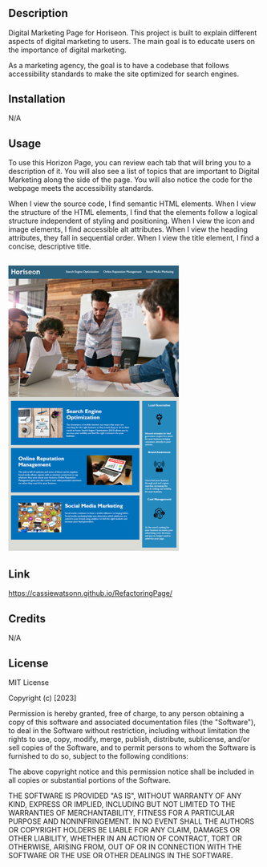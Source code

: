 # <RefactoringPage>

## Description

Digital Marketing Page for Horiseon. This project is built to explain different aspects of digital marketing to users. The main goal is to educate users on the importance of digital marketing.

As a marketing agency, the goal is to have a codebase that follows accessibility standards to make the site optimized for search engines. 

## Installation 
N/A

## Usage
To use this Horizon Page, you can review each tab that will bring you to a description of it. You will also see a list of topics that are important to Digital Marketing along the side of the page. You will also notice the code for the webpage meets the accessibility standards. 

When I view the source code, I find semantic HTML elements.
When I view the structure of the HTML elements, I find that the elements follow a logical structure independent of styling and positioning.
When I view the icon and image elements, I find accessible alt attributes.
When I view the heading attributes, they fall in sequential order.
When I view the title element, I find a concise, descriptive title.

## ![Horiseon](assets/images/screenshot1.png)

## Link 
https://cassiewatsonn.github.io/RefactoringPage/

## Credits 
N/A 

## License

MIT License

Copyright (c) [2023]

Permission is hereby granted, free of charge, to any person obtaining a copy
of this software and associated documentation files (the "Software"), to deal
in the Software without restriction, including without limitation the rights
to use, copy, modify, merge, publish, distribute, sublicense, and/or sell
copies of the Software, and to permit persons to whom the Software is
furnished to do so, subject to the following conditions:

The above copyright notice and this permission notice shall be included in all
copies or substantial portions of the Software.

THE SOFTWARE IS PROVIDED "AS IS", WITHOUT WARRANTY OF ANY KIND, EXPRESS OR
IMPLIED, INCLUDING BUT NOT LIMITED TO THE WARRANTIES OF MERCHANTABILITY,
FITNESS FOR A PARTICULAR PURPOSE AND NONINFRINGEMENT. IN NO EVENT SHALL THE
AUTHORS OR COPYRIGHT HOLDERS BE LIABLE FOR ANY CLAIM, DAMAGES OR OTHER
LIABILITY, WHETHER IN AN ACTION OF CONTRACT, TORT OR OTHERWISE, ARISING FROM,
OUT OF OR IN CONNECTION WITH THE SOFTWARE OR THE USE OR OTHER DEALINGS IN THE
SOFTWARE.